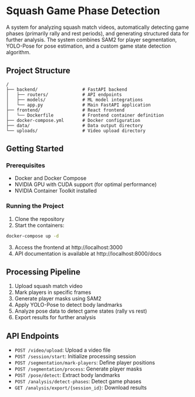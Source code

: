 # Squash Game Phase Detection

A system for analyzing squash match videos, automatically detecting game phases (primarily rally and rest periods), and generating structured data for further analysis. The system combines SAM2 for player segmentation, YOLO-Pose for pose estimation, and a custom game state detection algorithm.

## Project Structure

```
/
├── backend/                 # FastAPI backend
│   ├── routers/             # API endpoints
│   ├── models/              # ML model integrations
│   └── app.py               # Main FastAPI application
├── frontend/                # React frontend
│   └── Dockerfile           # Frontend container definition
├── docker-compose.yml       # Docker configuration
├── data/                    # Data output directory
└── uploads/                 # Video upload directory
```

## Getting Started

### Prerequisites

- Docker and Docker Compose
- NVIDIA GPU with CUDA support (for optimal performance)
- NVIDIA Container Toolkit installed

### Running the Project

1. Clone the repository
2. Start the containers:

```bash
docker-compose up -d
```

3. Access the frontend at http://localhost:3000
4. API documentation is available at http://localhost:8000/docs

## Processing Pipeline

1. Upload squash match video
2. Mark players in specific frames
3. Generate player masks using SAM2
4. Apply YOLO-Pose to detect body landmarks
5. Analyze pose data to detect game states (rally vs rest)
6. Export results for further analysis

## API Endpoints

- `POST /video/upload`: Upload a video file
- `POST /session/start`: Initialize processing session
- `POST /segmentation/mark-players`: Define player positions
- `POST /segmentation/process`: Generate player masks
- `POST /pose/detect`: Extract body landmarks
- `POST /analysis/detect-phases`: Detect game phases
- `GET /analysis/export/{session_id}`: Download results
